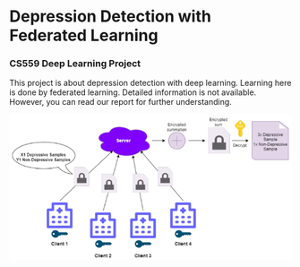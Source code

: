 # Depression Detection with Federated Learning
### CS559 Deep Learning Project

This project is about depression detection with deep learning. Learning here is done by federated learning.
Detailed information is not available. However, you can read our report for further understanding.

![](Figure.png?raw=true)
